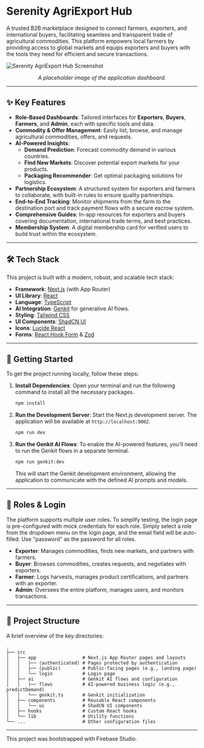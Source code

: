 # Serenity AgriExport Hub

A trusted B2B marketplace designed to connect farmers, exporters, and international buyers, facilitating seamless and transparent trade of agricultural commodities. This platform empowers local farmers by providing access to global markets and equips exporters and buyers with the tools they need for efficient and secure transactions.

![Serenity AgriExport Hub Screenshot](https://placehold.co/1200x600.png?text=Serenity+AgriExport+Hub)
*<p align="center">A placeholder image of the application dashboard.</p>*

---

## ✨ Key Features

- **Role-Based Dashboards**: Tailored interfaces for **Exporters**, **Buyers**, **Farmers**, and **Admin**, each with specific tools and data.
- **Commodity & Offer Management**: Easily list, browse, and manage agricultural commodities, offers, and requests.
- **AI-Powered Insights**:
    - **Demand Prediction**: Forecast commodity demand in various countries.
    - **Find New Markets**: Discover potential export markets for your products.
    - **Packaging Recommender**: Get optimal packaging solutions for logistics.
- **Partnership Ecosystem**: A structured system for exporters and farmers to collaborate, with built-in rules to ensure quality partnerships.
- **End-to-End Tracking**: Monitor shipments from the farm to the destination port and track payment flows with a secure escrow system.
- **Comprehensive Guides**: In-app resources for exporters and buyers covering documentation, international trade terms, and best practices.
- **Membership System**: A digital membership card for verified users to build trust within the ecosystem.

---

## 🛠️ Tech Stack

This project is built with a modern, robust, and scalable tech stack:

- **Framework**: [Next.js](https://nextjs.org/) (with App Router)
- **UI Library**: [React](https://react.dev/)
- **Language**: [TypeScript](https://www.typescriptlang.org/)
- **AI Integration**: [Genkit](https://firebase.google.com/docs/genkit) for generative AI flows.
- **Styling**: [Tailwind CSS](https://tailwindcss.com/)
- **UI Components**: [ShadCN UI](https://ui.shadcn.com/)
- **Icons**: [Lucide React](https://lucide.dev/)
- **Forms**: [React Hook Form](https://react-hook-form.com/) & [Zod](https://zod.dev/)

---

## 🚀 Getting Started

To get the project running locally, follow these steps:

1.  **Install Dependencies**:
    Open your terminal and run the following command to install all the necessary packages.
    ```bash
    npm install
    ```

2.  **Run the Development Server**:
    Start the Next.js development server. The application will be available at `http://localhost:9002`.
    ```bash
    npm run dev
    ```

3.  **Run the Genkit AI Flows**:
    To enable the AI-powered features, you'll need to run the Genkit flows in a separate terminal.
    ```bash
    npm run genkit:dev
    ```
    This will start the Genkit development environment, allowing the application to communicate with the defined AI prompts and models.

---

## 👤 Roles & Login

The platform supports multiple user roles. To simplify testing, the login page is pre-configured with mock credentials for each role. Simply select a role from the dropdown menu on the login page, and the email field will be auto-filled. Use "password" as the password for all roles.

-   **Exporter**: Manages commodities, finds new markets, and partners with farmers.
-   **Buyer**: Browses commodities, creates requests, and negotiates with exporters.
-   **Farmer**: Logs harvests, manages product certifications, and partners with an exporter.
-   **Admin**: Oversees the entire platform, manages users, and monitors transactions.

---

## 📂 Project Structure

A brief overview of the key directories:

```
.
├── src
│   ├── app                 # Next.js App Router pages and layouts
│   │   ├── (authenticated) # Pages protected by authentication
│   │   ├── (public)        # Public-facing pages (e.g., landing page)
│   │   └── login           # Login page
│   ├── ai                  # Genkit AI flows and configuration
│   │   ├── flows           # AI-powered business logic (e.g., predictDemand)
│   │   └── genkit.ts       # Genkit initialization
│   ├── components          # Reusable React components
│   │   └── ui              # ShadCN UI components
│   ├── hooks               # Custom React hooks
│   └── lib                 # Utility functions
└── ...                     # Other configuration files
```

---

This project was bootstrapped with Firebase Studio.
